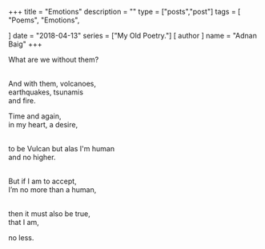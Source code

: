 +++
title = "Emotions"
description = ""
type = ["posts","post"]
tags = [
    "Poems",
    "Emotions",
    
]
date = "2018-04-13"
series = ["My Old Poetry."]
[ author ]
  name = "Adnan Baig"
+++


What are we without them?

<br>And with them, volcanoes,
<br>earthquakes, tsunamis
<br>and fire.

Time and again,
<br>in my heart, a desire,

<br>to be Vulcan but alas I'm human
<br>and no higher.

<br>But if I am to accept,
<br>I’m no more than a human,

<br>then it must also be true,
<br>that I am, 

no less.


